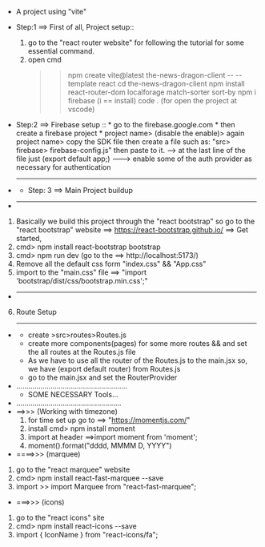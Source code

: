  * A project using "vite"
 * Step:1 ==> First of all, Project setup::
    1. go to the "react router website" for following the tutorial for some essential command.
    2. open cmd 
        >>npm create vite@latest the-news-dragon-client -- --template react
        >> cd the-news-dragon-client
        >>npm install react-router-dom localforage match-sorter sort-by
        >>npm i firebase
         (i == install)
        >> code . 
         (for open the project at vscode)

 * Step:2 ==> Firebase setup ::
       * go to the firebase.google.com
       * then create a firebase project
       * project name> (disable the enable)> again project name> copy the SDK file then create a file such as: "src> firebase> firebase-config.js" then paste to it. 
        --> at the last line of the file just (export default app;)
        ---> enable some of the auth provider as necessary for authentication

* ----------------------------------------------
    * Step: 3 ==> Main Project buildup
* -----------------------------------------------
1. Basically we build this project through the "react bootstrap"
   so go to the "react bootstrap" website ==> https://react-bootstrap.github.io/ ==> Get started,
2. cmd> npm install react-bootstrap bootstrap
3. cmd> npm run dev
   (go to the ==> http://localhost:5173/)
4. Remove all the default css form "index.css" && "App.css"
5. import to the "main.css" file ==> 
    "import 'bootstrap/dist/css/bootstrap.min.css';"
* -------------------------------------------------------
6. Route Setup
* -------------------------------------------------------
    * create >src>routes>Routes.js 
    * create more components(pages) for some more routes && and set the all routes at the Routes.js file
    * As we have to use all the router of the Routes.js to the main.jsx so, we have (export default router) from Routes.js
    * go to the main.jsx and set the RouterProvider
* .......................................................
     *   SOME NECESSARY Tools...
* ....................................................
 * ==>>> (Working with timezone)
   1. for time set up go to ==> "https://momentjs.com/"
   2. install cmd> npm install moment
   3. import at header ==>import moment from 'moment';
   4. moment().format("dddd, MMMM D, YYYY")
  * ====>>> (marquee)
   1. go to the "react marquee" website
   2. cmd> npm install react-fast-marquee --save
   3. import >> import Marquee from "react-fast-marquee";
  * ===>>> (icons)
   1. go to the "react icons" site
   2. cmd> npm install react-icons --save
   3. import { IconName } from "react-icons/fa";
   